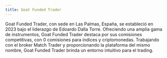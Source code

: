 ```yaml
---
title: Goat Funded Trader
---
```


Goat Funded Trader, con sede en Las Palmas, España, se estableció en 2023 bajo el liderazgo de Edoardo Dalla Torre. Ofreciendo una amplia gama de instrumentos, Goat Funded Trader destaca por sus comisiones competitivas, con 0 comisiones para índices y criptomonedas. Trabajando con el broker Match Trader y proporcionando la plataforma del mismo nombre, Goat Funded Trader brinda un entorno intuitivo para el trading.
